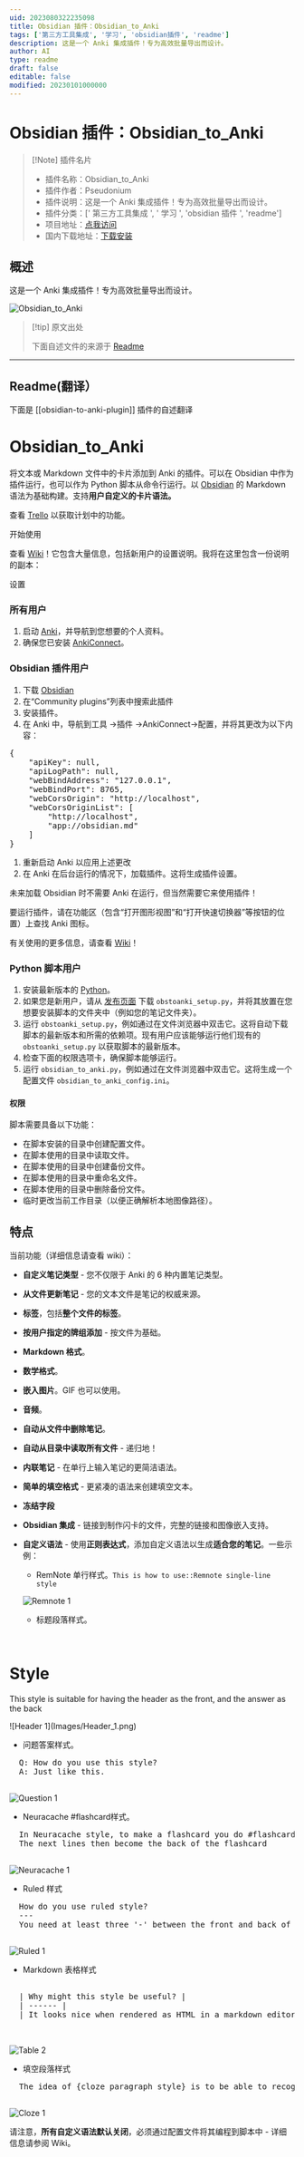 ```yaml
---
uid: 2023080322235098
title: Obsidian 插件：Obsidian_to_Anki
tags: ['第三方工具集成', '学习', 'obsidian插件', 'readme']
description: 这是一个 Anki 集成插件！专为高效批量导出而设计。
author: AI
type: readme
draft: false
editable: false
modified: 20230101000000
---
```


# Obsidian 插件：Obsidian_to_Anki

> [!Note] 插件名片
> - 插件名称：Obsidian_to_Anki
> - 插件作者：Pseudonium
> - 插件说明：这是一个 Anki 集成插件！专为高效批量导出而设计。
> - 插件分类：[' 第三方工具集成 ', ' 学习 ', 'obsidian 插件 ', 'readme']
> - 项目地址：[点我访问](https://github.com/Pseudonium/Obsidian_to_Anki)
> - 国内下载地址：[下载安装](https://pkmer.cn/products/plugin/pluginMarket/?obsidian-to-anki-plugin)

## 概述

这是一个 Anki 集成插件！专为高效批量导出而设计。

![Obsidian_to_Anki](https://cdn.pkmer.cn/covers/obsidian-to-anki-plugin.PNG!pkmer)

> [!tip] 原文出处
>
>下面自述文件的来源于 [Readme](https://ghproxy.net/https://raw.githubusercontent.com/Pseudonium/Obsidian_to_Anki/master/README.md)
>

---

## Readme(翻译）

下面是 [[obsidian-to-anki-plugin]] 插件的自述翻译

# Obsidian_to_Anki

将文本或 Markdown 文件中的卡片添加到 Anki 的插件。可以在 Obsidian 中作为插件运行，也可以作为 Python 脚本从命令行运行。以 [Obsidian](https://obsidian.md/) 的 Markdown 语法为基础构建。支持**用户自定义的卡片语法。**

查看 [Trello](https://trello.com/b/6MXEizGg/obsidiantoanki) 以获取计划中的功能。

开始使用

查看 [Wiki](https://github.com/Pseudonium/Obsidian_to_Anki/wiki)！它包含大量信息，包括新用户的设置说明。我将在这里包含一份说明的副本：

设置

### 所有用户

1. 启动 [Anki](https://apps.ankiweb.net/)，并导航到您想要的个人资料。
2. 确保您已安装 [AnkiConnect](https://github.com/FooSoft/anki-connect)。

### Obsidian 插件用户

1. 下载 [Obsidian](https://obsidian.md/)
2. 在“Community plugins”列表中搜索此插件
3. 安装插件。
4. 在 Anki 中，导航到工具 ->插件 ->AnkiConnect->配置，并将其更改为以下内容：
<pre>
{
    "apiKey": null,
    "apiLogPath": null,
    "webBindAddress": "127.0.0.1",
    "webBindPort": 8765,
    "webCorsOrigin": "http://localhost",
    "webCorsOriginList": [
        "http://localhost",
        "app://obsidian.md"
    ]
}
</pre>

1. 重新启动 Anki 以应用上述更改
2. 在 Anki 在后台运行的情况下，加载插件。这将生成插件设置。

未来加载 Obsidian 时不需要 Anki 在运行，但当然需要它来使用插件！

要运行插件，请在功能区（包含“打开图形视图”和“打开快速切换器”等按钮的位置）上查找 Anki 图标。

有关使用的更多信息，请查看 [Wiki](https://github.com/Pseudonium/Obsidian_to_Anki/wiki)！

### Python 脚本用户

1. 安装最新版本的 [Python](https://www.python.org/downloads/)。
2. 如果您是新用户，请从 [发布页面](https://github.com/Pseudonium/Obsidian_to_Anki/releases) 下载 `obstoanki_setup.py`，并将其放置在您想要安装脚本的文件夹中（例如您的笔记文件夹）。
3. 运行 `obstoanki_setup.py`，例如通过在文件浏览器中双击它。这将自动下载脚本的最新版本和所需的依赖项。现有用户应该能够运行他们现有的 `obstoanki_setup.py` 以获取脚本的最新版本。
4. 检查下面的权限选项卡，确保脚本能够运行。
5. 运行 `obsidian_to_anki.py`，例如通过在文件浏览器中双击它。这将生成一个配置文件 `obsidian_to_anki_config.ini`。

#### 权限

脚本需要具备以下功能：

* 在脚本安装的目录中创建配置文件。
* 在脚本使用的目录中读取文件。
* 在脚本使用的目录中创建备份文件。
* 在脚本使用的目录中重命名文件。
* 在脚本使用的目录中删除备份文件。
* 临时更改当前工作目录（以便正确解析本地图像路径）。

## 特点

当前功能（详细信息请查看 wiki）：

* **自定义笔记类型** - 您不仅限于 Anki 的 6 种内置笔记类型。
* **从文件更新笔记** - 您的文本文件是笔记的权威来源。
* **标签**，包括**整个文件的标签**。
* **按用户指定的牌组添加** - 按文件为基础。
* **Markdown 格式**。
* **数学格式**。
* **嵌入图片**。GIF 也可以使用。
* **音频**。
* **自动从文件中删除笔记**。
* **自动从目录中读取所有文件** - 递归地！
* **内联笔记** - 在单行上输入笔记的更简洁语法。
* **简单的填空格式** - 更紧凑的语法来创建填空文本。
* **冻结字段**
* **Obsidian 集成** - 链接到制作闪卡的文件，完整的链接和图像嵌入支持。
* **自定义语法** - 使用**正则表达式**，添加自定义语法以生成**适合您的笔记**。一些示例：
  * RemNote 单行样式。`This is how to use::Remnote single-line style`

  ![Remnote 1](Images/Remnote_1.png)

  * 标题段落样式。

  <pre>

# Style

  This style is suitable for having the header as the front, and the answer as the back

  </pre>
  ![Header 1](Images/Header_1.png)

  * 问题答案样式。

  <pre>
  Q: How do you use this style?
  A: Just like this.
  </pre>

  ![Question 1](Images/Question_1.png)

  * Neuracache #flashcard样式。

  <pre>
  In Neuracache style, to make a flashcard you do #flashcard
  The next lines then become the back of the flashcard
  </pre>

  ![Neuracache 1](Images/Neuracache_1.png)

  * Ruled 样式

  <pre>
  How do you use ruled style?
  ---
  You need at least three '-' between the front and back of the card.
  </pre>

  ![Ruled 1](Images/Ruled_1.png)

  * Markdown 表格样式

  <pre>

  | Why might this style be useful? |
  | ------ |
  | It looks nice when rendered as HTML in a markdown editor. |

  </pre>

  ![Table 2](Images/Table_2.png)

  * 填空段落样式

  <pre>
  The idea of {cloze paragraph style} is to be able to recognise any paragraphs that contain {cloze deletions}.
  </pre>

  ![Cloze 1](Images/Cloze_1.png)

请注意，**所有自定义语法默认关闭**，必须通过配置文件将其编程到脚本中 - 详细信息请参阅 Wiki。
